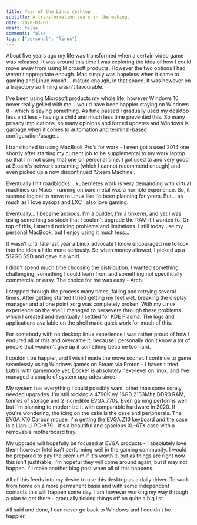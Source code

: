 ```yaml
---
title: Year of the Linux desktop
subtitle: A transformation years in the making.
date: 2020-03-03
draft: false
comments: false
tags: ["personal", "linux"]
---
```


About five years ago my life was transformed when a certain video game was released. It was around this time I was exploring the idea of how I could move away from using Microsoft products. However the two options I had weren't appropriate enough. Mac simply was hopeless when it came to gaming and Linux wasn't... mature enough, in that space. It was however on a trajectory so timing wasn't favourable.

I've been using Microsoft products my whole life, however Windows 10 never really gelled with me. I would have been happier staying on Windows 8 - which is saying something. As time passed I gradually used my desktop less and less - having a child and much less time prevented this. So many privacy implications, so many opinions and forced updates and Windows is garbage when it comes to automation and terminal-based configuration/usage...

I transitioned to using MacBook Pro's for work - I even got a used 2014 one shortly after starting my current job to be supplemental to my work laptop so that I'm not using that one on personal time. I got used to and very good at Steam's network streaming (which I cannot recommend enough) and even picked up a now discontinued 'Steam Machine'.

Eventually I hit roadblocks... kubernetes work is very demanding with virtual machines on Macs - running on bare metal was a horrible experience. So, it seemed logical to move to Linux like I'd been planning for years. But... as much as I love sysops and LXC I also love gaming.

Eventually... I became anxious. I'm a builder, I'm a tinkerer, and yet I was using something so stock that I couldn't upgrade the RAM if I wanted to. On top of this, I started noticing problems and limitations. I still today use my personal MacBook, but I enjoy using it much less...

It wasn't until late last year a Linux advocate I know encouraged me to look into the idea a little more seriously. So when money allowed, I picked up a 512GB SSD and gave it a whirl.

I didn't spend much time choosing the distribution. I wanted something challenging, something I could learn from and something not specifically commercial or easy. The choice for me was easy - Arch.

I stepped through the process many times, failing and retrying several times. After getting started I tried getting my feet wet, breaking the display manager and at one point xorg was completely broken. With my Linux experience on the shell I managed to persevere through these problems which I created and eventually I settled for KDE Plasma. The logs and applications available on the shell made quick work for much of this.

For somebody with no desktop linux experience I was rather proud of how I endured all of this and overcame it, because I personally don't know a lot of people that wouldn't give up if something became too hard.

I couldn't be happier, and I wish I made the move sooner. I continue to game seamlessly using Windows games on Steam via Proton - I haven't tried Lutris with gamemode yet. Docker is absolutely next-level on linux, and I've managed a couple of system upgrades since.

My system has everything I could possibly want, other than some sorely needed upgrades. I'm still rocking a 4790K w/ 16GB 2133Mhz DDR3 RAM, tonnes of storage and 2 incredible EVGA 770s. Even gaming performs well but I'm planning to modernize it with comparable hardware in 2020. If you're wondering, the icing on the cake is the case and peripherals. The EVGA X10 Carbon mouse, I'm getting the EVGA Z10 keyboard and the case is a Lian-Li PC-A79 - it's a beautiful and spacious XL-ATX case with a  removable motherboard tray.

My upgrade will hopefully be focused at EVGA products - I absolutely love them however Intel isn't performing well in the gaming community. I would be prepared to pay the premium if it's worth it, but as things are right now this isn't justifiable. I'm hopeful they will come around again, but it may not happen. I'll make another blog post when all of this happens.

All of this feeds into my desire to use this desktop as a daily driver. To work from home on a more permanent basis and with some independent contacts this will happen some day. I am however working my way through a plan to get there - gradually ticking things off on quite a big list.

All said and done, I can never go back to Windows and I couldn't be happier.